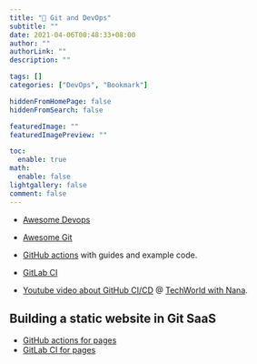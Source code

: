 ```yaml
---
title: "🔖 Git and DevOps"
subtitle: ""
date: 2021-04-06T00:48:33+08:00
author: ""
authorLink: ""
description: ""

tags: []
categories: ["DevOps", "Bookmark"]

hiddenFromHomePage: false
hiddenFromSearch: false

featuredImage: ""
featuredImagePreview: ""

toc:
  enable: true
math:
  enable: false
lightgallery: false
comment: false
---
```



- [Awesome Devops](https://github.com/awesome-soft/awesome-devops)
- [Awesome Git](https://github.com/dictcp/awesome-git)

- [GitHub actions](https://docs.github.com/en/free-pro-team@latest/actions) with guides and example code.
- [GitLab CI](https://docs.gitlab.com/ee/ci/)
- [Youtube video about GitHub CI/CD](https://youtu.be/R8_veQiYBjI) @ [TechWorld with Nana](https://www.youtube.com/channel/UCdngmbVKX1Tgre699-XLlUA).

<!--more-->

## Building a static website in Git SaaS

- [GitHub actions for pages](https://github.com/peaceiris/actions-gh-pages)
- [GitLab CI for pages](https://docs.gitlab.com/ee/user/project/pages/getting_started/pages_from_scratch.html)
